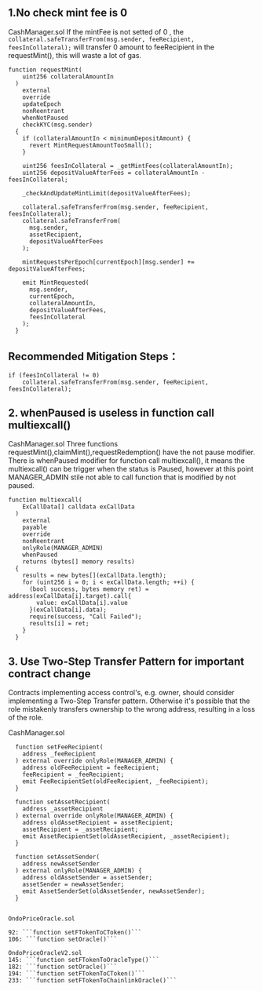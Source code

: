 ## 1.No check mint fee is 0
CashManager.sol
If the mintFee is not setted of 0 , the  ```collateral.safeTransferFrom(msg.sender, feeRecipient, feesInCollateral);```  will transfer 0 amount to feeRecipient in the requestMint(), this will waste a lot of gas.

```
function requestMint(
    uint256 collateralAmountIn
  )
    external
    override
    updateEpoch
    nonReentrant
    whenNotPaused
    checkKYC(msg.sender)
  {
    if (collateralAmountIn < minimumDepositAmount) {
      revert MintRequestAmountTooSmall();
    }

    uint256 feesInCollateral = _getMintFees(collateralAmountIn);
    uint256 depositValueAfterFees = collateralAmountIn - feesInCollateral;

    _checkAndUpdateMintLimit(depositValueAfterFees);

    collateral.safeTransferFrom(msg.sender, feeRecipient, feesInCollateral);
    collateral.safeTransferFrom(
      msg.sender,
      assetRecipient,
      depositValueAfterFees
    );

    mintRequestsPerEpoch[currentEpoch][msg.sender] += depositValueAfterFees;

    emit MintRequested(
      msg.sender,
      currentEpoch,
      collateralAmountIn,
      depositValueAfterFees,
      feesInCollateral
    );
  }

```
## Recommended Mitigation Steps：
```
if (feesInCollateral != 0)
    collateral.safeTransferFrom(msg.sender, feeRecipient, feesInCollateral);

```


## 2. whenPaused is useless in function call multiexcall()
CashManager.sol
Three functions requestMint(),claimMint(),requestRedemption() have the not pause modifier. There is whenPaused  modifier for function call multiexcall(), it means the multiexcall() can be trigger when the status is Paused, however  at this point  MANAGER_ADMIN stile not able to call function that is modified by not paused.

```
function multiexcall(
    ExCallData[] calldata exCallData
  )
    external
    payable
    override
    nonReentrant
    onlyRole(MANAGER_ADMIN)
    whenPaused
    returns (bytes[] memory results)
  {
    results = new bytes[](exCallData.length);
    for (uint256 i = 0; i < exCallData.length; ++i) {
      (bool success, bytes memory ret) = address(exCallData[i].target).call{
        value: exCallData[i].value
      }(exCallData[i].data);
      require(success, "Call Failed");
      results[i] = ret;
    }
  }

```

## 3. Use Two-Step Transfer Pattern for important contract change
Contracts implementing access control's, e.g. owner, should consider implementing a Two-Step Transfer pattern.
Otherwise it's possible that the role mistakenly transfers ownership to the wrong address, resulting in a loss of the role.

CashManager.sol
```
  function setFeeRecipient(
    address _feeRecipient
  ) external override onlyRole(MANAGER_ADMIN) {
    address oldFeeRecipient = feeRecipient;
    feeRecipient = _feeRecipient;
    emit FeeRecipientSet(oldFeeRecipient, _feeRecipient);
  }

  function setAssetRecipient(
    address _assetRecipient
  ) external override onlyRole(MANAGER_ADMIN) {
    address oldAssetRecipient = assetRecipient;
    assetRecipient = _assetRecipient;
    emit AssetRecipientSet(oldAssetRecipient, _assetRecipient);
  }

  function setAssetSender(
    address newAssetSender
  ) external onlyRole(MANAGER_ADMIN) {
    address oldAssetSender = assetSender;
    assetSender = newAssetSender;
    emit AssetSenderSet(oldAssetSender, newAssetSender);
  }


OndoPriceOracle.sol

92: ```function setFTokenToCToken()```
106: ```function setOracle()```

OndoPriceOracleV2.sol
145: ```function setFTokenToOracleType()```
182: ```function setOracle()```
194: ```function setFTokenToCToken()```
233: ```function setFTokenToChainlinkOracle()```
```



